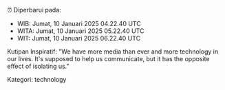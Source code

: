 ⏰ Diperbarui pada:
- WIB: Jumat, 10 Januari 2025 04.22.40 UTC
- WITA: Jumat, 10 Januari 2025 05.22.40 UTC
- WIT: Jumat, 10 Januari 2025 06.22.40 UTC

Kutipan Inspiratif:
"We have more media than ever and more technology in our lives. It's supposed to help us communicate, but it has the opposite effect of isolating us."


Kategori: technology

